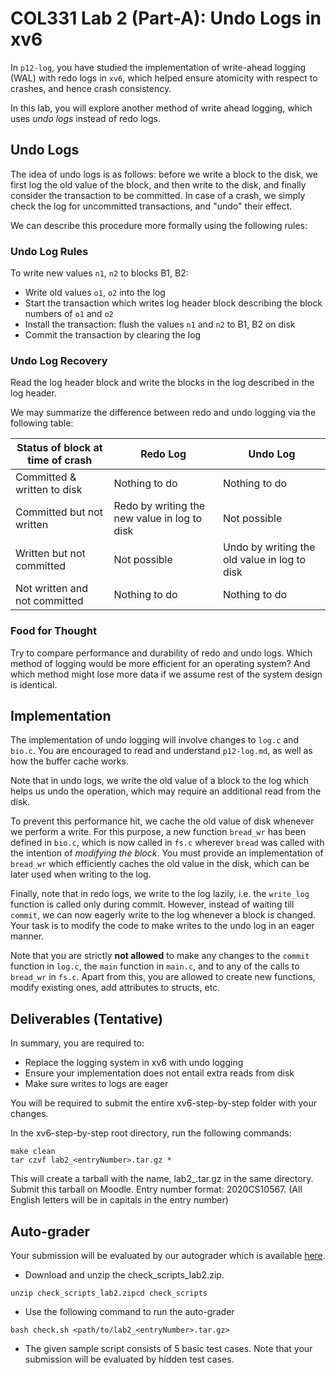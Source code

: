 # COL331 Lab 2 (Part-A): Undo Logs in xv6
In `p12-log`, you have studied the implementation of write-ahead logging (WAL)
with redo logs in `xv6`, which helped ensure atomicity with respect to crashes,
and hence crash consistency.

In this lab, you will explore another method of write ahead logging, which uses _undo logs_ instead of redo logs. 

## Undo Logs
The idea of undo logs is as follows: before we write a block to the disk, we
first log the old value of the block, and then write to the disk, and finally
consider the transaction to be committed. In case of a crash, we simply check
the log for uncommitted transactions, and "undo" their effect. 

We can describe this procedure more formally using the following rules:

### Undo Log Rules 
To write new values `n1`, `n2` to blocks B1, B2:

- Write old values `o1`, `o2` into the log
- Start the transaction which writes log header block describing the block numbers of `o1` and `o2`
- Install the transaction: flush the values `n1` and `n2` to B1, B2 on disk 
- Commit the transaction by clearing the log

### Undo Log Recovery

Read the log header block and write the blocks in the log described in the log header.

We may summarize the difference between redo and undo logging via the following table: 

| Status of block at time of crash | Redo Log | Undo Log |
| -------- | --------| ------- |
| Committed & written to disk  | Nothing to do | Nothing to do |
| Committed but not written     | Redo by writing the new value in log to disk | Not possible |
| Written but not committed     | Not possible | Undo by writing the old value in log to disk |
| Not written and not committed     | Nothing to do | Nothing to do |

### Food for Thought
Try to compare performance and durability of redo and undo logs. Which method
of logging would be more efficient for an operating system? And which method
might lose more data if we assume rest of the system design is identical. 

## Implementation
The implementation of undo logging will involve changes to `log.c` and `bio.c`. You are encouraged to read and understand `p12-log.md`, as well as how the buffer cache works. 

Note that in undo logs, we write the old value of a block to the log which helps us undo the operation, which may require an additional read from the disk.

To prevent this performance hit, we cache the old value of disk whenever we perform a write. For this purpose, a new function `bread_wr` has been defined in `bio.c`, which is now called in `fs.c` wherever `bread` was called with the intention of *modifying the block*. You must provide an implementation of `bread_wr` which efficiently caches the old value in the disk, which can be later used when writing to the log. 

Finally, note that in redo logs, we write to the log lazily, i.e. the `write_log` function is called only during commit. However, instead of waiting till `commit`, we can now eagerly write to the log whenever a block is changed. Your task is to modify the code to make writes to the undo log in an eager manner.

Note that you are strictly **not allowed** to make any changes to the `commit` function in `log.c`, the `main` function in `main.c`, and to any of the calls to `bread_wr` in `fs.c`. Apart from this, you are allowed to create new functions, modify existing ones, add attributes to structs, etc.  

## Deliverables (Tentative)
In summary, you are required to:
- Replace the logging system in xv6 with undo logging
- Ensure your implementation does not entail extra reads from disk
- Make sure writes to logs are eager

You will be required to submit the entire xv6-step-by-step folder with your changes. 

In the xv6-step-by-step root directory, run the following commands:

```
make clean
tar czvf lab2_<entryNumber>.tar.gz *
```
 
This will create a tarball with the name, lab2_<entryNumber>.tar.gz in the same directory. Submit this tarball on Moodle. Entry number format: 2020CS10567. (All English letters will be in capitals in the
entry number)

## Auto-grader

Your submission will be evaluated by our autograder which is available
[here](https://csciitd-my.sharepoint.com/:u:/g/personal/jcs222656_iitd_ac_in/EUFR-OxqFJRGrxDwG2eK8m0BPLuuo4-nQ-HH5o5_4jAzig).

- Download and unzip the check_scripts_lab2.zip.
```
unzip check_scripts_lab2.zipcd check_scripts
```

- Use the following command to run the auto-grader
```
bash check.sh <path/to/lab2_<entryNumber>.tar.gz>
```
  
- The given sample script consists of 5 basic test cases. Note that your submission will be evaluated by hidden test cases.
